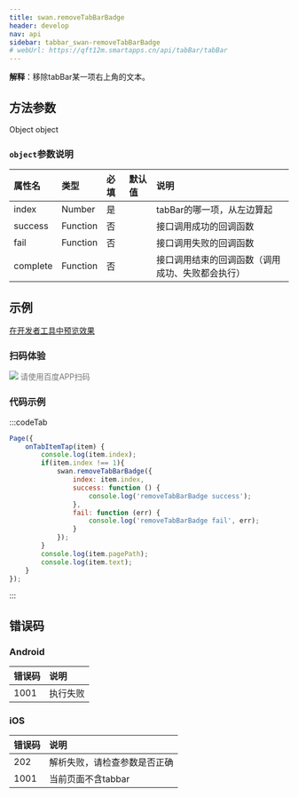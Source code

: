 ```yaml
---
title: swan.removeTabBarBadge
header: develop
nav: api
sidebar: tabbar_swan-removeTabBarBadge
# webUrl: https://qft12m.smartapps.cn/api/tabBar/tabBar
---
```

  

**解释**：移除tabBar某一项右上角的文本。

 
## 方法参数 

Object object

###  `object`参数说明  

|属性名 |类型  |必填 | 默认值 |说明|
|:---- |:---- |:---- |:----|:----|
|index |Number  |是| |tabBar的哪一项，从左边算起|
|success| Function |   否  | | 接口调用成功的回调函数|
|fail   | Function |   否  | | 接口调用失败的回调函数|
|complete  |  Function  |  否 | |  接口调用结束的回调函数（调用成功、失败都会执行）|
## 示例

<a href="swanide://fragment/6fa8cb5655d510b33220f6203e4e02c51574137194069" title="在开发者工具中预览效果" target="_self">在开发者工具中预览效果</a>
 
### 扫码体验

<div class='scan-code-container'>
    <img src="https://b.bdstatic.com/miniapp/assets/images/doc_demo/pages_tabBar.png" class="demo-qrcode-image" />
    <font color=#777 12px>请使用百度APP扫码</font>
</div>


### 代码示例 

 

:::codeTab

```js
Page({
    onTabItemTap(item) {
        console.log(item.index);
        if(item.index !== 1){
            swan.removeTabBarBadge({
                index: item.index,
                success: function () {
                    console.log('removeTabBarBadge success');
                },
                fail: function (err) {
                    console.log('removeTabBarBadge fail', err);
                }
            });
        }
        console.log(item.pagePath);
        console.log(item.text);
    }
});
```
:::
##  错误码

###  Android



|错误码|说明|
|:--|:--|
|1001|执行失败      |



###  iOS


|错误码|说明|
|:--|:--|
|202|解析失败，请检查参数是否正确   |
|1001|当前页面不含tabbar|


